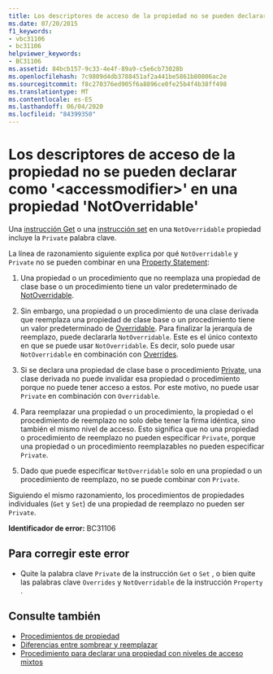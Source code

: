 ```yaml
---
title: Los descriptores de acceso de la propiedad no se pueden declarar como '<accessmodifier>' en una propiedad 'NotOverridable'
ms.date: 07/20/2015
f1_keywords:
- vbc31106
- bc31106
helpviewer_keywords:
- BC31106
ms.assetid: 84bcb157-9c33-4e4f-89a9-c5e6cb73028b
ms.openlocfilehash: 7c9809d4db3788451af2a441be5861b80806ac2e
ms.sourcegitcommit: f8c270376ed905f6a8896ce0fe25b4f4b38ff498
ms.translationtype: MT
ms.contentlocale: es-ES
ms.lasthandoff: 06/04/2020
ms.locfileid: "84399350"
---
```

# <a name="property-accessors-cannot-be-declared-accessmodifier-in-a-notoverridable-property"></a>Los descriptores de acceso de la propiedad no se pueden declarar como '\<accessmodifier>' en una propiedad 'NotOverridable'
Una [instrucción Get](../language-reference/statements/get-statement.md) o una [instrucción set](../language-reference/statements/set-statement.md) en una `NotOverridable` propiedad incluye la `Private` palabra clave.  
  
 La línea de razonamiento siguiente explica por qué `NotOverridable` y `Private` no se pueden combinar en una [Property Statement](../language-reference/statements/property-statement.md):  
  
1. Una propiedad o un procedimiento que no reemplaza una propiedad de clase base o un procedimiento tiene un valor predeterminado de [NotOverridable](../language-reference/modifiers/notoverridable.md).  
  
2. Sin embargo, una propiedad o un procedimiento de una clase derivada que reemplaza una propiedad de clase base o un procedimiento tiene un valor predeterminado de [Overridable](../language-reference/modifiers/overridable.md). Para finalizar la jerarquía de reemplazo, puede declararla `NotOverridable`. Este es el único contexto en que se puede usar `NotOverridable`. Es decir, solo puede usar `NotOverridable` en combinación con [Overrides](../language-reference/modifiers/overrides.md).  
  
3. Si se declara una propiedad de clase base o procedimiento [Private](../language-reference/modifiers/private.md), una clase derivada no puede invalidar esa propiedad o procedimiento porque no puede tener acceso a estos. Por este motivo, no puede usar `Private` en combinación con `Overridable`.  
  
4. Para reemplazar una propiedad o un procedimiento, la propiedad o el procedimiento de reemplazo no solo debe tener la firma idéntica, sino también el mismo nivel de acceso. Esto significa que no una propiedad o procedimiento de reemplazo no pueden especificar `Private`, porque una propiedad o un procedimiento reemplazables no pueden especificar `Private`.  
  
5. Dado que puede especificar `NotOverridable` solo en una propiedad o un procedimiento de reemplazo, no se puede combinar con `Private`.  
  
 Siguiendo el mismo razonamiento, los procedimientos de propiedades individuales (`Get` y `Set`) de una propiedad de reemplazo no pueden ser `Private`.  
  
 **Identificador de error:** BC31106  
  
## <a name="to-correct-this-error"></a>Para corregir este error  
  
- Quite la palabra clave `Private` de la instrucción `Get` o `Set` , o bien quite las palabras clave `Overrides` y `NotOverridable` de la instrucción `Property` .  
  
## <a name="see-also"></a>Consulte también

- [Procedimientos de propiedad](../programming-guide/language-features/procedures/property-procedures.md)
- [Diferencias entre sombrear y reemplazar](../programming-guide/language-features/declared-elements/differences-between-shadowing-and-overriding.md)
- [Procedimiento para declarar una propiedad con niveles de acceso mixtos](../programming-guide/language-features/procedures/how-to-declare-a-property-with-mixed-access-levels.md)
